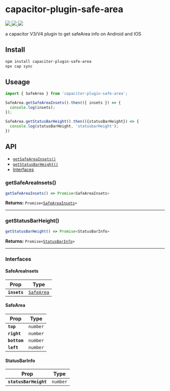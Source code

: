 # capacitor-plugin-safe-area

<p align="left">
<a href="https://img.shields.io/badge/support-Android-516BEB?logo=android&logoColor=white&style=plastic">
<img src="https://img.shields.io/badge/support-Android-516BEB?style=plastic"/>
</a>
<a href="https://img.shields.io/badge/support-Android-516BEB?logo=android&logoColor=white&style=plastic">
<img src="https://img.shields.io/badge/support-IOS-516BEB?style=plastic"/>
</a>
<a href="https://www.npmjs.com/package/capacitor-plugin-safe-area">
<img src="https://img.shields.io/badge/npm-V0.0.6-516BEB?style=plastic"/>
</a>
</p>

a capacitor V3/V4 plugin to get safeArea info on Android and IOS

## Install

```bash
npm install capacitor-plugin-safe-area
npx cap sync
```

## Useage

```typescript
import { SafeArea } from 'capacitor-plugin-safe-area';

SafeArea.getSafeAreaInsets().then(({ insets }) => {
  console.log(insets);
});

SafeArea.getStatusBarHeight().then(({statusBarHeight}) => {
  console.log(statusBarHeight, 'statusbarHeight');
})
```

## API

<docgen-index>

* [`getSafeAreaInsets()`](#getsafeareainsets)
* [`getStatusBarHeight()`](#getstatusbarheight)
* [Interfaces](#interfaces)

</docgen-index>

<docgen-api>
<!--Update the source file JSDoc comments and rerun docgen to update the docs below-->

### getSafeAreaInsets()

```typescript
getSafeAreaInsets() => Promise<SafeAreaInsets>
```

**Returns:** <code>Promise&lt;<a href="#safeareainsets">SafeAreaInsets</a>&gt;</code>

--------------------


### getStatusBarHeight()

```typescript
getStatusBarHeight() => Promise<StatusBarInfo>
```

**Returns:** <code>Promise&lt;<a href="#statusbarinfo">StatusBarInfo</a>&gt;</code>

--------------------


### Interfaces


#### SafeAreaInsets

| Prop         | Type                                          |
| ------------ | --------------------------------------------- |
| **`insets`** | <code><a href="#safearea">SafeArea</a></code> |


#### SafeArea

| Prop         | Type                |
| ------------ | ------------------- |
| **`top`**    | <code>number</code> |
| **`right`**  | <code>number</code> |
| **`bottom`** | <code>number</code> |
| **`left`**   | <code>number</code> |


#### StatusBarInfo

| Prop                  | Type                |
| --------------------- | ------------------- |
| **`statusBarHeight`** | <code>number</code> |

</docgen-api>
